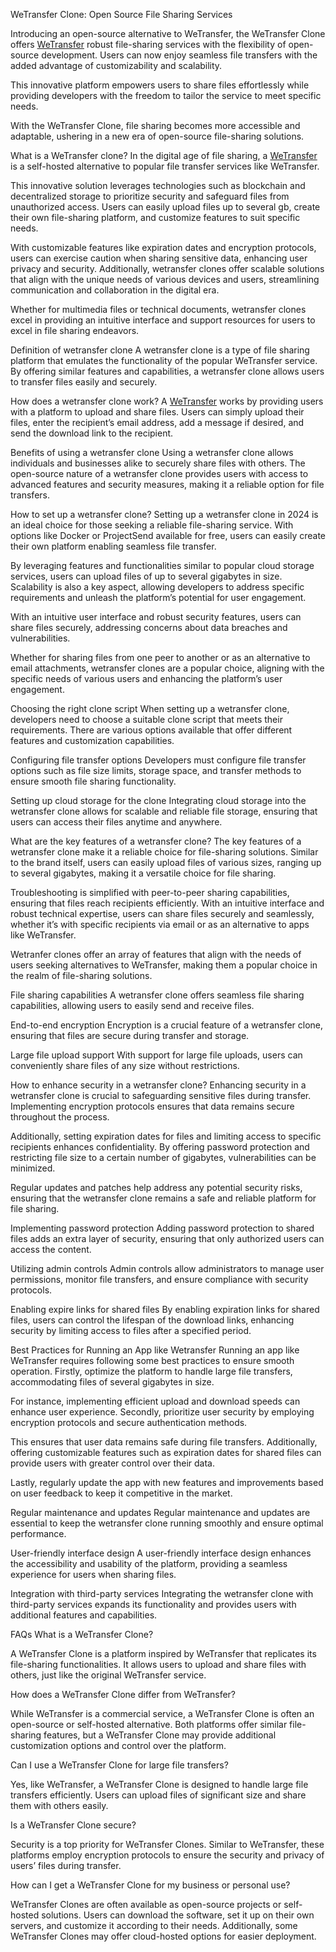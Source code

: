 WeTransfer Clone: Open Source File Sharing Services

Introducing an open-source alternative to WeTransfer, the WeTransfer Clone offers <a href="WeTransfer">WeTransfer</a> robust file-sharing services with the flexibility of open-source development. Users can now enjoy seamless file transfers with the added advantage of customizability and scalability.

This innovative platform empowers users to share files effortlessly while providing developers with the freedom to tailor the service to meet specific needs.

With the WeTransfer Clone, file sharing becomes more accessible and adaptable, ushering in a new era of open-source file-sharing solutions.

What is a WeTransfer clone?
In the digital age of file sharing, a <a href="WeTransfer">WeTransfer</a> is a self-hosted alternative to popular file transfer services like WeTransfer.

This innovative solution leverages technologies such as blockchain and decentralized storage to prioritize security and safeguard files from unauthorized access. Users can easily upload files up to several gb, create their own file-sharing platform, and customize features to suit specific needs.

With customizable features like expiration dates and encryption protocols, users can exercise caution when sharing sensitive data, enhancing user privacy and security. Additionally, wetransfer clones offer scalable solutions that align with the unique needs of various devices and users, streamlining communication and collaboration in the digital era.

Whether for multimedia files or technical documents, wetransfer clones excel in providing an intuitive interface and support resources for users to excel in file sharing endeavors.


Definition of wetransfer clone
A wetransfer clone is a type of file sharing platform that emulates the functionality of the popular WeTransfer service. By offering similar features and capabilities, a wetransfer clone allows users to transfer files easily and securely.

How does a wetransfer clone work?
A <a href="WeTransfer">WeTransfer</a> works by providing users with a platform to upload and share files. Users can simply upload their files, enter the recipient’s email address, add a message if desired, and send the download link to the recipient.

Benefits of using a wetransfer clone
Using a wetransfer clone allows individuals and businesses alike to securely share files with others. The open-source nature of a wetransfer clone provides users with access to advanced features and security measures, making it a reliable option for file transfers.

How to set up a wetransfer clone?
Setting up a wetransfer clone in 2024 is an ideal choice for those seeking a reliable file-sharing service. With options like Docker or ProjectSend available for free, users can easily create their own platform enabling seamless file transfer.

By leveraging features and functionalities similar to popular cloud storage services, users can upload files of up to several gigabytes in size. Scalability is also a key aspect, allowing developers to address specific requirements and unleash the platform’s potential for user engagement.

With an intuitive user interface and robust security features, users can share files securely, addressing concerns about data breaches and vulnerabilities.

Whether for sharing files from one peer to another or as an alternative to email attachments, wetransfer clones are a popular choice, aligning with the specific needs of various users and enhancing the platform’s user engagement.

Choosing the right clone script
When setting up a wetransfer clone, developers need to choose a suitable clone script that meets their requirements. There are various options available that offer different features and customization capabilities.

Configuring file transfer options
Developers must configure file transfer options such as file size limits, storage space, and transfer methods to ensure smooth file sharing functionality.

Setting up cloud storage for the clone
Integrating cloud storage into the wetransfer clone allows for scalable and reliable file storage, ensuring that users can access their files anytime and anywhere.


What are the key features of a wetransfer clone?
The key features of a wetransfer clone make it a reliable choice for file-sharing solutions. Similar to the brand itself, users can easily upload files of various sizes, ranging up to several gigabytes, making it a versatile choice for file sharing.

Troubleshooting is simplified with peer-to-peer sharing capabilities, ensuring that files reach recipients efficiently. With an intuitive interface and robust technical expertise, users can share files securely and seamlessly, whether it’s with specific recipients via email or as an alternative to apps like WeTransfer.

Wetranfer clones offer an array of features that align with the needs of users seeking alternatives to WeTransfer, making them a popular choice in the realm of file-sharing solutions.

File sharing capabilities
A wetransfer clone offers seamless file sharing capabilities, allowing users to easily send and receive files.

End-to-end encryption
Encryption is a crucial feature of a wetransfer clone, ensuring that files are secure during transfer and storage.

Large file upload support
With support for large file uploads, users can conveniently share files of any size without restrictions.

How to enhance security in a wetransfer clone?
Enhancing security in a wetransfer clone is crucial to safeguarding sensitive files during transfer. Implementing encryption protocols ensures that data remains secure throughout the process.

Additionally, setting expiration dates for files and limiting access to specific recipients enhances confidentiality. By offering password protection and restricting file size to a certain number of gigabytes, vulnerabilities can be minimized.

Regular updates and patches help address any potential security risks, ensuring that the wetransfer clone remains a safe and reliable platform for file sharing.

Implementing password protection
Adding password protection to shared files adds an extra layer of security, ensuring that only authorized users can access the content.

Utilizing admin controls
Admin controls allow administrators to manage user permissions, monitor file transfers, and ensure compliance with security protocols.

Enabling expire links for shared files
By enabling expiration links for shared files, users can control the lifespan of the download links, enhancing security by limiting access to files after a specified period.

Best Practices for Running an App like Wetransfer
Running an app like WeTransfer requires following some best practices to ensure smooth operation. Firstly, optimize the platform to handle large file transfers, accommodating files of several gigabytes in size.

For instance, implementing efficient upload and download speeds can enhance user experience. Secondly, prioritize user security by employing encryption protocols and secure authentication methods.

This ensures that user data remains safe during file transfers. Additionally, offering customizable features such as expiration dates for shared files can provide users with greater control over their data.

Lastly, regularly update the app with new features and improvements based on user feedback to keep it competitive in the market.

Regular maintenance and updates
Regular maintenance and updates are essential to keep the wetransfer clone running smoothly and ensure optimal performance.

User-friendly interface design
A user-friendly interface design enhances the accessibility and usability of the platform, providing a seamless experience for users when sharing files.

Integration with third-party services
Integrating the wetransfer clone with third-party services expands its functionality and provides users with additional features and capabilities.

FAQs
What is a WeTransfer Clone?

A WeTransfer Clone is a platform inspired by WeTransfer that replicates its file-sharing functionalities. It allows users to upload and share files with others, just like the original WeTransfer service.

How does a WeTransfer Clone differ from WeTransfer?

While WeTransfer is a commercial service, a WeTransfer Clone is often an open-source or self-hosted alternative. Both platforms offer similar file-sharing features, but a WeTransfer Clone may provide additional customization options and control over the platform.

Can I use a WeTransfer Clone for large file transfers?

Yes, like WeTransfer, a WeTransfer Clone is designed to handle large file transfers efficiently. Users can upload files of significant size and share them with others easily.

Is a WeTransfer Clone secure?

Security is a top priority for WeTransfer Clones. Similar to WeTransfer, these platforms employ encryption protocols to ensure the security and privacy of users’ files during transfer.

How can I get a WeTransfer Clone for my business or personal use?

WeTransfer Clones are often available as open-source projects or self-hosted solutions. Users can download the software, set it up on their own servers, and customize it according to their needs. Additionally, some WeTransfer Clones may offer cloud-hosted options for easier deployment.
